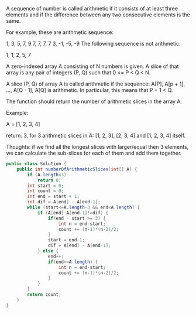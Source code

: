 A sequence of number is called arithmetic if it consists of at least three elements and if the difference between any two consecutive elements is the same.

For example, these are arithmetic sequence:

1, 3, 5, 7, 9
7, 7, 7, 7
3, -1, -5, -9
The following sequence is not arithmetic.

1, 1, 2, 5, 7

A zero-indexed array A consisting of N numbers is given. A slice of that array is any pair of integers (P, Q) such that 0 <= P < Q < N.

A slice (P, Q) of array A is called arithmetic if the sequence:
A[P], A[p + 1], ..., A[Q - 1], A[Q] is arithmetic. In particular, this means that P + 1 < Q.

The function should return the number of arithmetic slices in the array A.


Example:

A = [1, 2, 3, 4]

return: 3, for 3 arithmetic slices in A: [1, 2, 3], [2, 3, 4] and [1, 2, 3, 4] itself.

Thoughts: if we find all the longest slices with larger/equal then 3 elements, we can calculate the sub-slices for each of them and add them together.
```java
public class Solution {
    public int numberOfArithmeticSlices(int[] A) {
        if (A.length<3)
            return 0;
        int start = 0;
        int count = 0;
        int end = start + 1;
        int dif = A[end] - A[end-1];
        while (start<=A.length-3 && end<A.length) {
            if (A[end]-A[end-1]!=dif) {
                if(end - start >= 3) {
                    int n = end-start;
                    count += (n-1)*(n-2)/2;
                }
                start = end-1;
                dif = A[end] - A[end-1];
            } else {
                end++;
                if(end>=A.length) {
                    int n = end-start;
                    count += (n-1)*(n-2)/2;
                }
            }
        }
        return count;
    }
}
```
